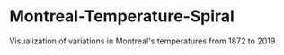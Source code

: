 # Montreal-Temperature-Spiral
Visualization of variations in Montreal's temperatures from 1872 to 2019
